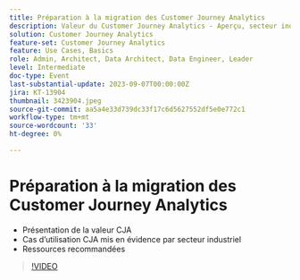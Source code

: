 ```yaml
---
title: Préparation à la migration des Customer Journey Analytics
description: Valeur du Customer Journey Analytics - Aperçu, secteur industriel, ressources recommandées
solution: Customer Journey Analytics
feature-set: Customer Journey Analytics
feature: Use Cases, Basics
role: Admin, Architect, Data Architect, Data Engineer, Leader
level: Intermediate
doc-type: Event
last-substantial-update: 2023-09-07T00:00:00Z
jira: KT-13904
thumbnail: 3423904.jpeg
source-git-commit: aa5a4e33d739dc33f17c6d5627552df5e0e772c1
workflow-type: tm+mt
source-wordcount: '33'
ht-degree: 0%

---
```



# Préparation à la migration des Customer Journey Analytics

* Présentation de la valeur CJA
* Cas d’utilisation CJA mis en évidence par secteur industriel
* Ressources recommandées

>[!VIDEO](https://video.tv.adobe.com/v/3423904/?learn=on)
